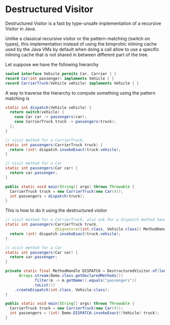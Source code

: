 # Destructured Visitor
Destructured Visitor is a fast by type-unsafe implementation of a recursive Visitor in Java.

Unlike a classical recursive visitor or the pattern-matching (switch on types), this implementation
instead of using the bimprohic inlining cache used by the Java VMs by default when doing a call
allow to use a specific inlining cache that is not shared in between different part of the tree.

Let suppose we have the following hierarchy
```java
sealed interface Vehicle permits Car, Carrier { }
record Car(int passenger) implements Vehicle { }
record CarrierTruck(Vehicle vehicle) implements Vehicle { }
```

A way to traverse the hierarchy to compute something using the pattern matching is
```java
static int dispatch(Vehicle vehicle) {
  return switch(vehicle) {
    case Car car -> passengers(car);
    case CarrierTruck truck -> passengers(truck);
  };
}

// visit method for a CarrierTruck,
static int passengers(CarrierTruck truck) {
  return (int) dispatch.invokeExact(truck.vehicle);
}

// visit method for a Car
static int passengers(Car car) {
  return car.passenger;
}

public static void main(String[] args) throws Throwable {
  CarrierTruck truck = new CarrierTruck(new Car(4));
  int passengers = dispatch(truck);
}
```

This is how to do it using the destructured visitor
```java
// visit method for a CarrierTruck, also ask for a dispatch method handle that takes a Vehicle and return an int
static int passengers(CarrierTruck truck,
                      @Signature({int.class, Vehicle.class}) MethodHandle dispatch) throws Throwable {
  return (int) dispatch.invokeExact(truck.vehicle);
}

// visit method for a Car
static int passengers(Car car) {
  return car.passenger;
}

private static final MethodHandle DISPATCH = DestructuredVisitor.of(lookup(),
      Arrays.stream(Demo.class.getDeclaredMethods())
            .filter(m -> m.getName().equals("passengers"))
            .toList())
    .createDispatch(int.class, Vehicle.class);
}

public static void main(String[] args) throws Throwable {
  CarrierTruck truck = new CarrierTruck(new Car(4));
  int passengers = (int) Demo.DISPATCH.invokeExact((Vehicle) truck);
}
```